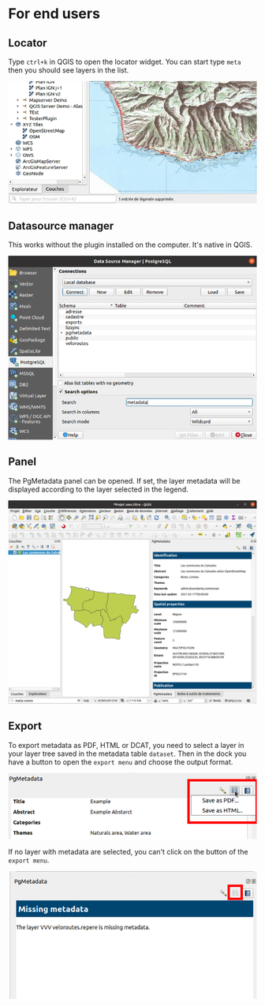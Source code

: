 # For end users

## Locator

Type `ctrl+k` in QGIS to open the locator widget. You can start type `meta` then you should see layers in the
list.

![Locator](../img/locator.gif)

## Datasource manager

This works without the plugin installed on the computer. It's native in QGIS.

![Search with comment](../img/datasource_manager.png)

## Panel

The PgMetadata panel can be opened. If set, the layer metadata will be displayed according to the layer 
selected in the legend.

![Panel](../img/dock_qgis.png)

## Export

To export metadata as PDF, HTML or DCAT, you need to select a layer in your layer tree saved in the metadata 
table `dataset`. Then in the dock you have a button to open the `export menu` and choose the output format.

![Button Export](../img/dockpgmetadata_with_metadata.png)

If no layer with metadata are selected, you can't click on the button of the `export menu`.

![Button Export without metadata](../img/dockpgmetadatawithoutmetadata.png)
